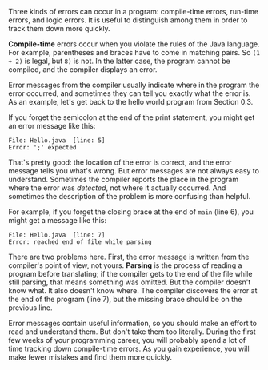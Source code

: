 Three kinds of errors can occur in a program: compile-time errors, run-time errors, and logic errors.
It is useful to distinguish among them in order to track them down more quickly.


**Compile-time** errors occur when you violate the rules of the Java language.
For example, parentheses and braces have to come in matching pairs.
So `(1 + 2)` is legal, but `8)` is not.
In the latter case, the program cannot be compiled, and the compiler displays an error.


Error messages from the compiler usually indicate where in the program the error occurred, and sometimes they can tell you exactly what the error is.
As an example, let's get back to the hello world program from Section 0.3.




If you forget the semicolon at the end of the print statement, you might get an error message like this:

```code
File: Hello.java  [line: 5]
Error: ';' expected
```

That's pretty good: the location of the error is correct, and the error message tells you what's wrong.
But error messages are not always easy to understand.
Sometimes the compiler reports the place in the program where the error was *detected*, not where it actually occurred.
And sometimes the description of the problem is more confusing than helpful.

For example, if you forget the closing brace at the end of `main` (line 6), you might get a message like this:

```code
File: Hello.java  [line: 7]
Error: reached end of file while parsing
```


There are two problems here.
First, the error message is written from the compiler's point of view, not yours.
**Parsing** is the process of reading a program before translating; if the compiler gets to the end of the file while still parsing, that means something was omitted.
But the compiler doesn't know what.
It also doesn't know where.
The compiler discovers the error at the end of the program (line 7), but the missing brace should be on the previous line.

Error messages contain useful information, so you should make an effort to read and understand them.
But don't take them too literally.
During the first few weeks of your programming career, you will probably spend a lot of time tracking down compile-time errors.
As you gain experience, you will make fewer mistakes and find them more quickly.